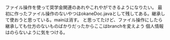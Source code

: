 ファイル操作を使って奨学金関連のあれやこれやができるようになりたい。
最初に作ったファイル操作のないやつはokaneDoc.javaとして残してある。継承して使おうと思っている。mainは消す。
と思ってたけど、ファイル操作にしたら継承しても仕方のないものばかりだったからここはbranchを変えよう
個人情報はのらないように気をつける。
